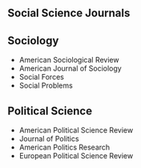 <title>"My list of social science journals"</title>

## Social Science Journals
<div class="sociology">
<h2> Sociology </h2>
<ul>
<li> American Sociological Review
<li> American Journal of Sociology
<li> Social Forces
<li> Social Problems
</ul>
</div>

<div class="poli_sci">
<h2>  Political Science  </h2>
<ul>
<li> American Political Science Review
<li> Journal of Politics
<li> American Politics Research
<li> European Political Science Review
</ul>
</div>
